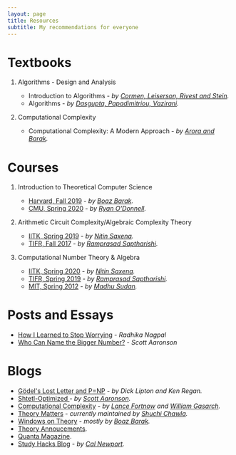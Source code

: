 ```yaml
---
layout: page
title: Resources
subtitle: My recommendations for everyone
---
```


# Textbooks

1. Algorithms - Design and Analysis
    -  Introduction to Algorithms - _by [Cormen, Leiserson, Rivest and Stein](https://mitpress.mit.edu/books/introduction-algorithms-third-edition)._
    - Algorithms - _by [Dasgupta, Papadimitriou, Vazirani](https://cseweb.ucsd.edu/~dasgupta/book/index.html)._

2. Computational Complexity
    - Computational Complexity: A Modern Approach - _by [Arora and Barak](http://theory.cs.princeton.edu/complexity/)._

# Courses
1. Introduction to Theoretical Computer Science
    - [Harvard, Fall 2019](https://cs121.boazbarak.org/) - _by [Boaz Barak](https://www.boazbarak.org/)._
    - [CMU, Spring 2020](https://www.youtube.com/playlist?list=PLm3J0oaFux3ZYpFLwwrlv_EHH9wtH6pnX) - _by [Ryan O'Donnell](https://www.cs.cmu.edu/~odonnell/)._

1. Arithmetic Circuit Complexity/Algebraic Complexity Theory
    - [IITK, Spring 2019](https://cse.iitk.ac.in/users/nitin/courses/CS748-2018-19-II/index.html) - _by [Nitin Saxena](https://cse.iitk.ac.in/users/nitin/)._
    - [TIFR, Fall 2017](https://www.tcs.tifr.res.in/~ramprasad/courses/2017-ACC/) - _by [Ramprasad Saptharishi](https://www.tcs.tifr.res.in/~ramprasad/)._

2. Computational Number Theory & Algebra
    - [IITK, Spring 2020](https://cse.iitk.ac.in/users/nitin/courses/CS681-2019-20-II/index.html) - _by [Nitin Saxena](https://cse.iitk.ac.in/users/nitin/)._
    - [TIFR, Spring 2019](https://www.tcs.tifr.res.in/~ramprasad/courses/2019-algComp/) - _by [Ramprasad Saptharishi](https://www.tcs.tifr.res.in/~ramprasad/)._
    - [MIT, Spring 2012](https://people.csail.mit.edu/madhu/ST12/) - _by [Madhu Sudan](http://people.csail.mit.edu/madhu)._

# Posts and Essays
- [How I Learned to Stop Worrying](https://blogs.scientificamerican.com/guest-blog/the-awesomest-7-year-postdoc-or-how-i-learned-to-stop-worrying-and-love-the-tenure-track-faculty-life/) - _Radhika Nagpal_
- [Who Can Name the Bigger Number?](https://www.scottaaronson.com/writings/bignumbers.html#:~:text=Like%20many%20other%20big%2Dnumber,been%20millions%20of%20times%20bigger.&text=An%20exponential%3A%20a%20number%20multiplied%20by%20itself%20999%20times.) - _Scott Aaronson_

# Blogs

- [Gödel's Lost Letter and P=NP](https://rjlipton.wordpress.com/) - _by Dick Lipton and Ken Regan._
- [Shtetl-Optimized ](https://www.scottaaronson.com/blog/) - _by [Scott Aaronson](https://www.scottaaronson.com/)._
- [Computational Complexity](https://blog.computationalcomplexity.org/) - _by [Lance Fortnow](http://lance.fortnow.com/) and [William Gasarch](https://www.cs.umd.edu/~gasarch/)._
- [Theory Matters](https://thmatters.wordpress.com/) - _currently maintained by [Shuchi Chawla](http://pages.cs.wisc.edu/~shuchi/)._
- [Windows on Theory](https://windowsontheory.org/) - _mostly by [Boaz Barak](https://www.boazbarak.org/)._
- [Theory Annoucements](https://dmatheorynet.blogspot.com/).
- [Quanta Magazine](https://www.quantamagazine.org/).
- [Study Hacks Blog](https://www.calnewport.com/blog/) - _by [Cal Newport](https://www.calnewport.com/)._

